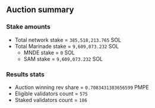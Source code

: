 ## Auction summary

### Stake amounts
- Total network stake = `385,518,213.765` SOL
- Total Marinade stake = `9,609,073.232` SOL
  - MNDE stake = `0` SOL
  - SAM stake = `9,609,073.232` SOL

### Results stats
- Auction winning rev share = `0.7083431383656599` PMPE
- Eligible validators count = `575`
- Staked validators count = `186`
